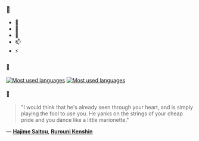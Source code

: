 ### 👋

- 🔭
- 🌱
- 💬
- 📫
- ⚡

#### 🧏

[![Most used languages](https://github-readme-stats-aynah.vercel.app/api/top-langs/?username=aynh&theme=solarized-dark&langs_count=6&layout=compact&hide_title=true)](https://github.com/anuraghazra/github-readme-stats#gh-dark-mode-only)
[![Most used languages](https://github-readme-stats-aynah.vercel.app/api/top-langs/?username=aynh&theme=solarized-light&langs_count=6&layout=compact&hide_title=true)](https://github.com/anuraghazra/github-readme-stats#gh-light-mode-only)

#### 💬

> "I would think that he's already seen through your heart, and is simply playing the fool to use you. He yanks on the strings of your cheap pride and you dance like a little marionette."

&mdash; [**Hajime Saitou**](https://myanimelist.net/character.php?q=Hajime%20Saitou&cat=character), [**Rurouni Kenshin**](https://myanimelist.net/search/all?q=Rurouni%20Kenshin&cat=all)
